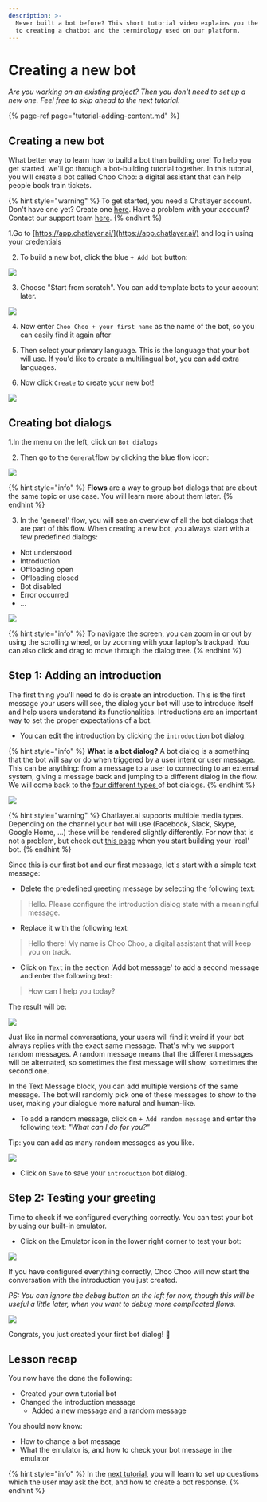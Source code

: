 ```yaml
---
description: >-
  Never built a bot before? This short tutorial video explains you the key steps
  to creating a chatbot and the terminology used on our platform.
---
```


# Creating a new bot

_Are you working on an existing project? Then you don't need to set up a new one. Feel free to skip ahead to the next tutorial:_

{% page-ref page="tutorial-adding-content.md" %}

## Creating a new bot

What better way to learn how to build a bot than building one! To help you get started, we'll go through a bot-building tutorial together. In this tutorial, you will create a bot called Choo Choo: a digital assistant that can help people book train tickets. 

{% hint style="warning" %}
To get started, you need a Chatlayer account. Don't have one yet? Create one [here](https://www.chatlayer.ai/contact). Have a problem with your account? Contact our support team [here](mailto:support@chatlayer.ai).
{% endhint %}

1.Go to [https://app.chatlayer.ai/](https://app.chatlayer.ai/) and log in using your credentials

2. To build a new bot, click the blue `+ Add bot` button:

![](../.gitbook/assets/image%20%28196%29.png)

3. Choose "Start from scratch". You can add template bots to your account later.

![](../.gitbook/assets/image%20%28518%29.png)

4. Now enter `Choo Choo + your first name` as the name of the bot, so you can easily find it again after

5. Then select your primary language. This is the language that your bot will use. If you'd like to create a multilingual bot, you can add extra languages.

6. Now click `Create` to create your new bot!

![](../.gitbook/assets/createbot.png)

## Creating bot dialogs

1.In the menu on the left, click on `Bot dialogs`

2. Then go to the `General`flow by clicking the blue flow icon:

![](../.gitbook/assets/image%20%28186%29.png)

{% hint style="info" %}
**Flows** are a way to group bot dialogs that are about the same topic or use case. You will learn more about them later.
{% endhint %}

3. In the 'general' flow, you will see an overview of all the bot dialogs that are part of this flow. When creating a new bot, you always start with a few predefined dialogs:

* Not understood
* Introduction
* Offloading open
* Offloading closed
* Bot disabled
* Error occurred
* ...

![](../.gitbook/assets/image%20%28457%29.png)

{% hint style="info" %}
To navigate the screen, you can zoom in or out by using the scrolling wheel, or by zooming with your laptop's trackpad. You can also click and drag to move through the dialog tree.
{% endhint %}

## Step 1: Adding an introduction

The first thing you'll need to do is create an introduction. This is the first message your users will  see, the dialog your bot will use to introduce itself and help users understand its functionalities. Introductions are an important way to set the proper expectations of a bot.

* You can edit the introduction by clicking the `introduction` bot dialog.

{% hint style="info" %}
**What is a bot dialog?** A bot dialog is a something that the bot will say or do when triggered by a user [intent](https://docs.chatlayer.ai/understanding-users/natural-language-processing-nlp#intent) or user message. This can be anything: from a message to a user to connecting to an external system, giving a message back and jumping to a different dialog in the flow. We will come back to the [four different types ](https://docs.chatlayer.ai/bot-answers/dialog-state)of bot dialogs. 
{% endhint %}

![](../.gitbook/assets/image%20%28459%29.png)

{% hint style="warning" %}
Chatlayer.ai supports multiple media types. Depending on the channel your bot will use \(Facebook, Slack, Skype, Google Home, ...\) these will be rendered slightly differently.  For now that is not a problem, but check out [this page](https://docs.chatlayer.ai/channels/multi-channel/) when you start building your 'real' bot.
{% endhint %}

Since this is our first bot and our first message, let's start with a simple text message:

* Delete the predefined greeting message by selecting the following text:

> Hello. Please configure the introduction dialog state with a meaningful message.

* Replace it with the following text:

> Hello there! My name is Choo Choo, a digital assistant that will keep you on track.

* Click on `Text`  in the section 'Add bot message' to add a second message and enter the following text:

> How can I help you today?

The result will be:

![](../.gitbook/assets/image%20%28427%29.png)

Just like in normal conversations, your users will find it weird if your bot always replies with the exact same message. That's why we support random messages. A random message means that the different messages will be alternated, so sometimes the first message will show, sometimes the second one.

In the Text Message block, you can add multiple versions of the same message. The bot will randomly pick one of these messages to show to the user, making your dialogue more natural and human-like.

* To add a random message, click on  `+ Add random message` and enter the following text: _"What can I do for you?"_

Tip: you can add as many random messages as you like. 

![](../.gitbook/assets/image%20%28451%29.png)

* Click on `Save` to save your `introduction` bot dialog.

## Step 2: Testing your greeting

Time to check if we configured everything correctly. You can test your bot by using our built-in emulator.

* Click on the Emulator icon in the lower right corner to test your bot:

![](../.gitbook/assets/image%20%2876%29.png)

If you have configured everything correctly, Choo Choo will now start the conversation with the introduction you just created.   
  
_PS: You can ignore the debug button on the left for now, though this will be useful a little later, when you want to debug more complicated flows._

![](../.gitbook/assets/image%20%28228%29.png)

Congrats, you just created your first bot dialog! 🥳

## Lesson recap

You now have the done the following:

* Created your own tutorial bot
* Changed the introduction message
  * Added a new message and a random message

You should now know:

* How to change a bot message
* What the emulator is, and how to check your bot message in the emulator

{% hint style="info" %}
In the [next tutorial](tutorial-adding-content.md), you will learn to set up questions which the user may ask the bot, and how to create a bot response.
{% endhint %}

